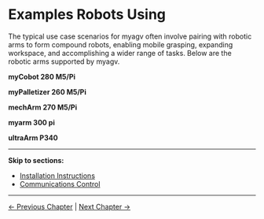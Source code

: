 # Examples Robots Using

The typical use case scenarios for myagv often involve pairing with robotic arms to form compound robots, enabling mobile grasping, expanding workspace, and accomplishing a wider range of tasks. Below are the robotic arms supported by myagv.

**myCobot 280 M5/Pi**

**myPalletizer 260 M5/Pi**

**mechArm 270 M5/Pi**

**myarm 300 pi**

**ultraArm P340**

---

**Skip to sections:**

- [Installation Instructions](7.1-InstallationInstructions.md)
- [Communications Control](7.2-CommunicationsControl.md)

---

[← Previous Chapter](../6-SDKDevelopment/README.md) | [Next Chapter →](../8-FilesDownload/README.md)
